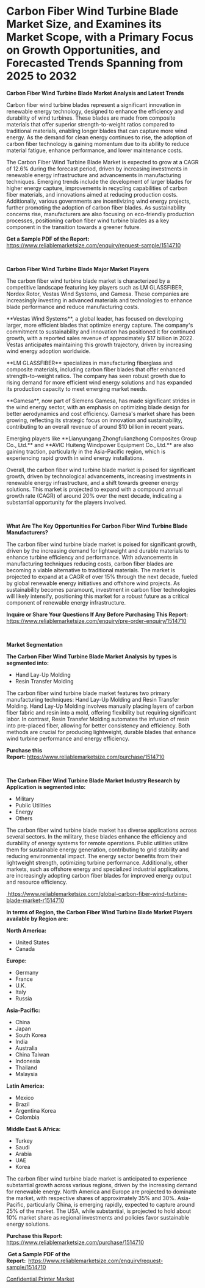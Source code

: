 <p><h1>Carbon Fiber Wind Turbine Blade Market Size, and Examines its Market Scope, with a Primary Focus on Growth Opportunities, and Forecasted Trends Spanning from 2025 to 2032</h1></p><p><strong>Carbon Fiber Wind Turbine Blade Market Analysis and Latest Trends</strong></p>
<p><p>Carbon fiber wind turbine blades represent a significant innovation in renewable energy technology, designed to enhance the efficiency and durability of wind turbines. These blades are made from composite materials that offer superior strength-to-weight ratios compared to traditional materials, enabling longer blades that can capture more wind energy. As the demand for clean energy continues to rise, the adoption of carbon fiber technology is gaining momentum due to its ability to reduce material fatigue, enhance performance, and lower maintenance costs.</p><p>The Carbon Fiber Wind Turbine Blade Market is expected to grow at a CAGR of 12.6% during the forecast period, driven by increasing investments in renewable energy infrastructure and advancements in manufacturing techniques. Emerging trends include the development of larger blades for higher energy capture, improvements in recycling capabilities of carbon fiber materials, and innovations aimed at reducing production costs. Additionally, various governments are incentivizing wind energy projects, further promoting the adoption of carbon fiber blades. As sustainability concerns rise, manufacturers are also focusing on eco-friendly production processes, positioning carbon fiber wind turbine blades as a key component in the transition towards a greener future.</p></p>
<p><strong>Get a Sample PDF of the Report:&nbsp;</strong> <a href="https://www.reliablemarketsize.com/enquiry/request-sample/1514710?utm_campaign=1884&utm_medium=2&utm_source=Github&utm_content=ia&utm_term=17012025&utm_id=carbon-fiber-wind-turbine-blade">https://www.reliablemarketsize.com/enquiry/request-sample/1514710</a></p>
<p>&nbsp;</p>
<p><strong>Carbon Fiber Wind Turbine Blade Major Market Players</strong></p>
<p><p>The carbon fiber wind turbine blade market is characterized by a competitive landscape featuring key players such as LM GLASSFIBER, Nordex Rotor, Vestas Wind Systems, and Gamesa. These companies are increasingly investing in advanced materials and technologies to enhance blade performance and reduce manufacturing costs.</p><p>**Vestas Wind Systems**, a global leader, has focused on developing larger, more efficient blades that optimize energy capture. The company's commitment to sustainability and innovation has positioned it for continued growth, with a reported sales revenue of approximately $17 billion in 2022. Vestas anticipates maintaining this growth trajectory, driven by increasing wind energy adoption worldwide.</p><p>**LM GLASSFIBER** specializes in manufacturing fiberglass and composite materials, including carbon fiber blades that offer enhanced strength-to-weight ratios. The company has seen robust growth due to rising demand for more efficient wind energy solutions and has expanded its production capacity to meet emerging market needs.</p><p>**Gamesa**, now part of Siemens Gamesa, has made significant strides in the wind energy sector, with an emphasis on optimizing blade design for better aerodynamics and cost efficiency. Gamesa's market share has been growing, reflecting its strategic focus on innovation and sustainability, contributing to an overall revenue of around $10 billion in recent years.</p><p>Emerging players like **Lianyungang Zhongfulianzhong Composites Group Co., Ltd.** and **AVIC Huiteng Windpower Equipment Co., Ltd.** are also gaining traction, particularly in the Asia-Pacific region, which is experiencing rapid growth in wind energy installations.</p><p>Overall, the carbon fiber wind turbine blade market is poised for significant growth, driven by technological advancements, increasing investments in renewable energy infrastructure, and a shift towards greener energy solutions. This market is projected to expand with a compound annual growth rate (CAGR) of around 20% over the next decade, indicating a substantial opportunity for the players involved.</p></p>
<p>&nbsp;</p>
<p><strong>What Are The Key Opportunities For Carbon Fiber Wind Turbine Blade Manufacturers?</strong></p>
<p><p>The carbon fiber wind turbine blade market is poised for significant growth, driven by the increasing demand for lightweight and durable materials to enhance turbine efficiency and performance. With advancements in manufacturing techniques reducing costs, carbon fiber blades are becoming a viable alternative to traditional materials. The market is projected to expand at a CAGR of over 15% through the next decade, fueled by global renewable energy initiatives and offshore wind projects. As sustainability becomes paramount, investment in carbon fiber technologies will likely intensify, positioning this market for a robust future as a critical component of renewable energy infrastructure.</p></p>
<p><strong>Inquire or Share Your Questions If Any Before Purchasing This Report:</strong> <a href="https://www.reliablemarketsize.com/enquiry/pre-order-enquiry/1514710?utm_campaign=1884&utm_medium=2&utm_source=Github&utm_content=ia&utm_term=17012025&utm_id=carbon-fiber-wind-turbine-blade">https://www.reliablemarketsize.com/enquiry/pre-order-enquiry/1514710</a></p>
<p>&nbsp;</p>
<p><strong>Market Segmentation</strong></p>
<p><strong>The Carbon Fiber Wind Turbine Blade Market Analysis by types is segmented into:</strong></p>
<p><ul><li>Hand Lay-Up Molding</li><li>Resin Transfer Molding</li></ul></p>
<p><p>The carbon fiber wind turbine blade market features two primary manufacturing techniques: Hand Lay-Up Molding and Resin Transfer Molding. Hand Lay-Up Molding involves manually placing layers of carbon fiber fabric and resin into a mold, offering flexibility but requiring significant labor. In contrast, Resin Transfer Molding automates the infusion of resin into pre-placed fiber, allowing for better consistency and efficiency. Both methods are crucial for producing lightweight, durable blades that enhance wind turbine performance and energy efficiency.</p></p>
<p><strong>Purchase this Report:&nbsp;</strong><a href="https://www.reliablemarketsize.com/purchase/1514710?utm_campaign=1884&utm_medium=2&utm_source=Github&utm_content=ia&utm_term=17012025&utm_id=carbon-fiber-wind-turbine-blade">https://www.reliablemarketsize.com/purchase/1514710</a></p>
<p>&nbsp;</p>
<p><strong>The Carbon Fiber Wind Turbine Blade Market Industry Research by Application is segmented into:</strong></p>
<p><ul><li>Military</li><li>Public Utilities</li><li>Energy</li><li>Others</li></ul></p>
<p><p>The carbon fiber wind turbine blade market has diverse applications across several sectors. In the military, these blades enhance the efficiency and durability of energy systems for remote operations. Public utilities utilize them for sustainable energy generation, contributing to grid stability and reducing environmental impact. The energy sector benefits from their lightweight strength, optimizing turbine performance. Additionally, other markets, such as offshore energy and specialized industrial applications, are increasingly adopting carbon fiber blades for improved energy output and resource efficiency.</p></p>
<p><a href="https://www.reliablemarketsize.com/global-carbon-fiber-wind-turbine-blade-market-r1514710?utm_campaign=1884&utm_medium=2&utm_source=Github&utm_content=ia&utm_term=17012025&utm_id=carbon-fiber-wind-turbine-blade">&nbsp;https://www.reliablemarketsize.com/global-carbon-fiber-wind-turbine-blade-market-r1514710</a></p>
<p><strong>In terms of Region, the Carbon Fiber Wind Turbine Blade Market Players available by Region are:</strong></p>
<p>
    <p> <strong> North America: </strong>
        <ul>
            <li>United States</li>
            <li>Canada</li>
        </ul>
        </p> 
    <p> <strong> Europe: </strong>
        <ul>
            <li>Germany</li>
            <li>France</li>
            <li>U.K.</li>
            <li>Italy</li>
            <li>Russia</li>
        </ul>
        </p> 
    <p> <strong> Asia-Pacific: </strong>
        <ul>
            <li>China</li>
            <li>Japan</li>
            <li>South Korea</li>
            <li>India</li>
            <li>Australia</li>
            <li>China Taiwan</li>
            <li>Indonesia</li>
            <li>Thailand</li>
            <li>Malaysia</li>
        </ul>
        </p> 
    <p> <strong> Latin America: </strong>
        <ul>
            <li>Mexico</li>
            <li>Brazil</li>
            <li>Argentina Korea</li>
            <li>Colombia</li>
        </ul>
        </p> 
    <p> <strong> Middle East & Africa: </strong>
        <ul>
            <li>Turkey</li>
            <li>Saudi</li>
            <li>Arabia</li>
            <li>UAE</li>
            <li>Korea</li>
        </ul>
    </p>
    </p>
<p><p>The carbon fiber wind turbine blade market is anticipated to experience substantial growth across various regions, driven by the increasing demand for renewable energy. North America and Europe are projected to dominate the market, with respective shares of approximately 35% and 30%. Asia-Pacific, particularly China, is emerging rapidly, expected to capture around 25% of the market. The USA, while substantial, is projected to hold about 10% market share as regional investments and policies favor sustainable energy solutions.</p></p>
<p><strong>Purchase this Report: </strong><a href="https://www.reliablemarketsize.com/purchase/1514710?utm_campaign=1884&utm_medium=2&utm_source=Github&utm_content=ia&utm_term=17012025&utm_id=carbon-fiber-wind-turbine-blade">https://www.reliablemarketsize.com/purchase/1514710</a></p>
<p>&nbsp;<strong>Get a Sample PDF of the Report:&nbsp;&nbsp;</strong><a href="https://www.reliablemarketsize.com/enquiry/request-sample/1514710?utm_campaign=1884&utm_medium=2&utm_source=Github&utm_content=ia&utm_term=17012025&utm_id=carbon-fiber-wind-turbine-blade">https://www.reliablemarketsize.com/enquiry/request-sample/1514710</a></p>
<p><strong></strong></p>
<p><p><a href="https://github.com/pizolina/Market-Research-Report-List-6/blob/main/confidential-printer-market.md?utm_campaign=1884&utm_medium=2&utm_source=Github&utm_content=ia&utm_term=17012025&utm_id=carbon-fiber-wind-turbine-blade">Confidential Printer Market</a></p></p>